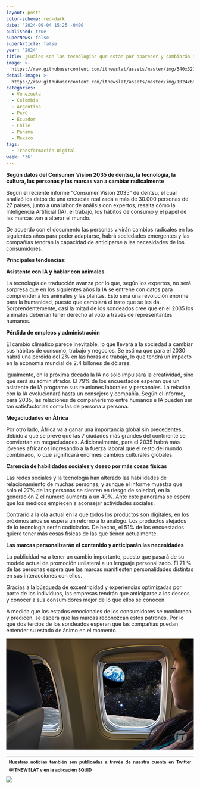 ```yaml
---
layout: posts
color-schema: red-dark
date: '2024-09-04 15:25 -0400'
published: true
superNews: false
superArticle: false
year: '2024'
title: ¿Cuáles son las tecnologías que están por aparecer y cambiarán al mundo?
image: >-
  https://raw.githubusercontent.com/itnewslat/assets/master/img/540x320/Viaje-Futuro-p.jpg
detail-image: >-
  https://raw.githubusercontent.com/itnewslat/assets/master/img/1024x680/Viaje-Futuro-g.jpg
categories:
  - Venezuela
  - Colombia
  - Argentina
  - Perú
  - Ecuador
  - Chile
  - Panama
  - Mexico
tags:
  - Transformación Digital
week: '36'
---
```

**Según datos del Consumer Vision 2035 de dentsu, la tecnología, la cultura, las personas y las marcas van a cambiar radicalmente**

Según el reciente informe “Consumer Vision 2035” de dentsu, el cual analizó los datos de una encuesta realizada a más de 30.000 personas de 27 países, junto a una labor de análisis con expertos, resalta cómo la Inteligencia Artificial (IA), el trabajo, los hábitos de consumo y el papel de las marcas van a alterar el mundo.

De acuerdo con el documento las personas vivirán cambios radicales en los siguientes años para poder adaptarse, habrá sociedades emergentes y las compañías tendrán la capacidad de anticiparse a las necesidades de los consumidores.

**Principales tendencias**:

**Asistente con IA y hablar con animales**

La tecnología de traducción avanza por lo que, según los expertos, no será sorpresa que en los siguientes años la IA se entrene con datos para comprender a los animales y las plantas. Esto será una revolución enorme para la humanidad, puesto que cambiará el trato que se les da. Sorprendentemente, casi la mitad de los sondeados cree que en el 2035 los animales deberían tener derecho al voto a través de representantes humanos.

**Pérdida de empleos y administración**

El cambio climático parece inevitable, lo que llevará a la sociedad a cambiar sus hábitos de consumo, trabajo y negocios. Se estima que para el 2030 habrá una pérdida del 2% en las horas de trabajo, lo que tendrá un impacto en la economía mundial de 2.4 billones de dólares.

Igualmente, en la próxima década la IA no solo impulsará la creatividad, sino que será su administrador. El 79% de los encuestados esperan que un asistente de IA programe sus reuniones laborales y personales. La relación con la IA evolucionará hasta un consejero y compañía. Según el informe, para 2035, las relaciones de compañerismo entre humanos e IA pueden ser tan satisfactorias como las de persona a persona.

**Megaciudades en África**

Por otro lado, África va a ganar una importancia global sin precedentes, debido a que se prevé que las 7 ciudades más grandes del continente se conviertan en megaciudades. Adicionalmente, para el 2035 habrá más jóvenes africanos ingresando a la fuerza laboral que el resto del mundo combinado, lo que significará enormes cambios culturales globales.

**Carencia de habilidades sociales y deseo por más cosas físicas**

Las redes sociales y la tecnología han alterado las habilidades de relacionamiento de muchas personas, y aunque el informe muestra que solo el 27% de las personas se sienten en riesgo de soledad, en la generación Z el número aumenta a un 40%. Ante este panorama se espera que los médicos empiecen a aconsejar actividades sociales.

Contrario a la ola actual en la que todos los productos son digitales, en los próximos años se espera un retorno a lo análogo. Los productos alejados de lo tecnología serán codiciados. De hecho, el 51% de los encuestados quiere tener más cosas físicas de las que tienen actualmente.

**Las marcas personalizarán el contenido y anticiparán las necesidades**

La publicidad va a tener un cambio importante, puesto que pasará de su modelo actual de promoción unilateral a un lenguaje personalizado. El 71 % de las personas espera que las marcas manifiesten personalidades distintas en sus interacciones con ellos.

Gracias a la búsqueda de excentricidad y experiencias optimizadas por parte de los individuos, las empresas tendrán que anticiparse a los deseos, y conocer a sus consumidores mejor de lo que ellos se conocen.

A medida que los estados emocionales de los consumidores se monitorean y predicen, se espera que las marcas reconozcan estos patrones. Por lo que dos tercios de los sondeados esperan que las compañías puedan entender su estado de ánimo en el momento.

![](https://raw.githubusercontent.com/itnewslat/assets/master/img/540x320/Viaje-Futuro-p.jpg)

<table style="height: 42px;" width="569">
<tbody>
<tr>
<td style="text-align: justify;"><sub><strong>Nuestras noticias también son publicadas a través de nuestra cuenta en Twitter <a href="https://twitter.com/itnewslat?lang=es">@ITNEWSLAT</a> y en la aplicación <a href="https://squidapp.co/en/">SQUID</a></strong></sub></td>
</tr>
</tbody>
</table>

<img src="https://tracker.metricool.com/c3po.jpg?hash=56f88a41e39ab42c063cc51676587a04"/>
